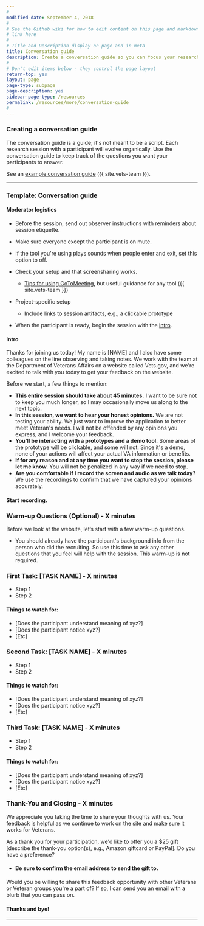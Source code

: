 ```yaml
---
#
modified-date: September 4, 2018
#
# See the Github wiki for how to edit content on this page and markdown styles you can use:
# link here
#
# Title and Description display on page and in meta
title: Conversation guide
description: Create a conversation guide so you can focus your research sessions on getting answers to the questions you identified for your research sprint.
#
# Don't edit items below - they control the page layout
return-top: yes
layout: page
page-type: subpage
page-description: yes
sidebar-page-type: /resources
permalink: /resources/more/conversation-guide
#
---
```


### Creating a conversation guide

The conversation guide is a guide; it's not meant to be a script. Each research session with a participant will evolve organically. Use the conversation guide to keep track of the questions you want your participants to answer.

See an <a title="Go to example" href="https://github.com/department-of-veterans-affairs/vets.gov-team/blob/master/Products/MHV%20Account%20Creation/MHV%20Upgrade/Research/conversation-guide.md" target="_blank">example conversation guide</a> ({{ site.vets-team }}).

<hr>

### Template: Conversation guide

#### Moderator logistics

* Before the session, send out observer instructions with reminders about session etiquette.

* Make sure everyone except the participant is on mute.

* If the tool you're using plays sounds when people enter and exit, set this option to off.

* Check your setup and that screensharing works.
  * <a title="Go to tips" href="https://github.com/department-of-veterans-affairs/vets.gov-team/blob/master/Work%20Practices/remote-work/sharing-your-screen.md" target="_blank">Tips for using GoToMeeting</a>, but useful guidance for any tool ({{ site.vets-team }})

* Project-specific setup
  * Include links to session artifacts, e.g., a clickable prototype

* When the participant is ready, begin the session with the [intro](#intro).

#### Intro
Thanks for joining us today! My name is [NAME] and I also have some colleagues on the line observing and taking notes. We work with the team at the Department of Veterans Affairs on a website called Vets.gov, and we're excited to talk with you today to get your feedback on the website.

Before we start, a few things to mention:

* **This entire session should take about 45 minutes.** I want to be sure not to keep you much longer, so I may occasionally move us along to the next topic.
* **In this session, we want to hear your honest opinions.** We are not testing your ability. We just want to improve the application to better meet Veteran's needs. I will not be offended by any opinions you express, and I welcome your feedback.
* **You'll be interacting with a prototypes and a demo tool.** Some areas of the prototype will be clickable, and some will not. Since it's a demo, none of your actions will affect your actual VA information or benefits.
* **If for any reason and at any time you want to stop the session, please let me know.** You will not be penalized in any way if we need to stop.
* **Are you comfortable if I record the screen and audio as we talk today?** We use the recordings to confirm that we have captured your opinions accurately.

#### Start recording.

### Warm-up Questions (Optional) - X minutes

Before we look at the website, let’s start with a few warm-up questions.

* You should already have the participant's background info from the person who did the recruiting. So use this time to ask any other questions that you feel will help with the session. This warm-up is not required.

### First Task: [TASK NAME] - X minutes

- Step 1
- Step 2

#### Things to watch for:

* [Does the participant understand meaning of xyz?]
* [Does the participant notice xyz?]
* [Etc]

### Second Task: [TASK NAME] - X minutes

- Step 1
- Step 2

#### Things to watch for:

* [Does the participant understand meaning of xyz?]
* [Does the participant notice xyz?]
* [Etc]

### Third Task: [TASK NAME] - X minutes

- Step 1
- Step 2

#### Things to watch for:

* [Does the participant understand meaning of xyz?]
* [Does the participant notice xyz?]
* [Etc]

### Thank-You and Closing - X minutes

We appreciate you taking the time to share your thoughts with us. Your feedback is helpful as we continue to work on the site and make sure it works for Veterans.

As a thank you for your participation, we'd like to offer you a $25 gift [describe the thank-you option(s), e.g., Amazon giftcard or PayPal]. Do you have a preference?

* #### Be sure to confirm the email address to send the gift to.

Would you be willing to share this feedback opportunity with other Veterans or Veteran groups you're a part of? If so, I can send you an email with a blurb that you can pass on.

#### Thanks and bye!

<hr>
